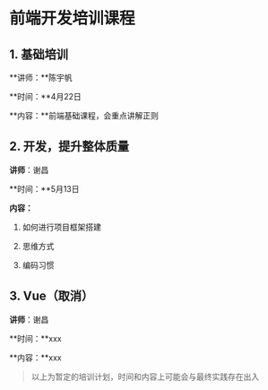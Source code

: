 # 前端开发培训课程

## 1. 基础培训

**讲师：**陈宇帆

**时间：**4月22日

**内容：**前端基础课程，会重点讲解正则



## 2. 开发，提升整体质量

**讲师**：谢昌

**时间：**5月13日

**内容：** 

1. 如何进行项目框架搭建

2. 思维方式

3. 编码习惯



## 3. Vue（取消）

**讲师**：谢昌

**时间：**xxx

**内容：**xxx



> 以上为暂定的培训计划，时间和内容上可能会与最终实践存在出入